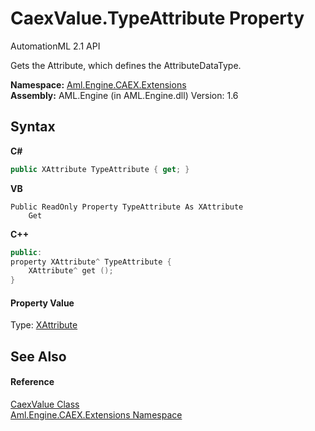 # CaexValue.TypeAttribute Property 
AutomationML 2.1 API 

Gets the Attribute, which defines the AttributeDataType.

**Namespace:**&nbsp;<a href="N_Aml_Engine_CAEX_Extensions">Aml.Engine.CAEX.Extensions</a><br />**Assembly:**&nbsp;AML.Engine (in AML.Engine.dll) Version: 1.6

## Syntax

**C#**<br />
``` C#
public XAttribute TypeAttribute { get; }
```

**VB**<br />
``` VB
Public ReadOnly Property TypeAttribute As XAttribute
	Get
```

**C++**<br />
``` C++
public:
property XAttribute^ TypeAttribute {
	XAttribute^ get ();
}
```


#### Property Value
Type: <a href="https://docs.microsoft.com/dotnet/api/system.xml.linq.xattribute" target="_parent" rel="noopener noreferrer">XAttribute</a>

## See Also


#### Reference
<a href="T_Aml_Engine_CAEX_Extensions_CaexValue">CaexValue Class</a><br /><a href="N_Aml_Engine_CAEX_Extensions">Aml.Engine.CAEX.Extensions Namespace</a><br />
